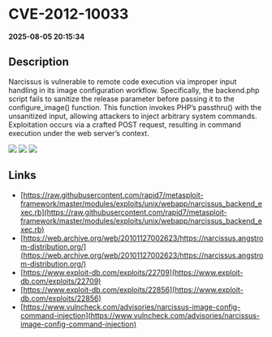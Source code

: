 # CVE-2012-10033

**2025-08-05 20:15:34**

## Description
Narcissus is vulnerable to remote code execution via improper input handling in its image configuration workflow. Specifically, the backend.php script fails to sanitize the release parameter before passing it to the configure_image() function. This function invokes PHP’s passthru() with the unsanitized input, allowing attackers to inject arbitrary system commands. Exploitation occurs via a crafted POST request, resulting in command execution under the web server’s context.

![](https://img.shields.io/static/v1?label=Score&message=9.3&color=red)
![](https://img.shields.io/static/v1?label=Severity&message=CRITICAL&color=red)
![](https://img.shields.io/static/v1?label=CWE&message=RCE&color=green)

## Links
- [https://raw.githubusercontent.com/rapid7/metasploit-framework/master/modules/exploits/unix/webapp/narcissus_backend_exec.rb](https://raw.githubusercontent.com/rapid7/metasploit-framework/master/modules/exploits/unix/webapp/narcissus_backend_exec.rb)
- [https://web.archive.org/web/20101127002623/https://narcissus.angstrom-distribution.org/](https://web.archive.org/web/20101127002623/https://narcissus.angstrom-distribution.org/)
- [https://www.exploit-db.com/exploits/22709](https://www.exploit-db.com/exploits/22709)
- [https://www.exploit-db.com/exploits/22856](https://www.exploit-db.com/exploits/22856)
- [https://www.vulncheck.com/advisories/narcissus-image-config-command-injection](https://www.vulncheck.com/advisories/narcissus-image-config-command-injection)
